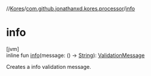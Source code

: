 //[Kores](../../index.md)/[com.github.jonathanxd.kores.processor](index.md)/[info](info.md)

# info

[jvm]\
inline fun [info](info.md)(message: () -> [String](https://kotlinlang.org/api/latest/jvm/stdlib/kotlin/-string/index.html)): [ValidationMessage](-validation-message/index.md)

Creates a info validation message.
